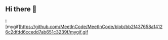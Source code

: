 ## Hi there 👋
![mygif]https://github.com/MeetInCode/MeetInCode/blob/bb2f437658a14126c2dfdd6ccedd7ab651c3239f/mygif.gif
